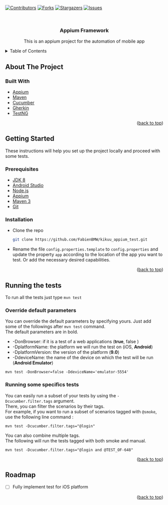 <div id="top"></div>
<!--
*** Thanks for checking out the Best-README-Template. If you have a suggestion
*** that would make this better, please fork the repo and create a pull request
*** or simply open an issue with the tag "enhancement".
*** Don't forget to give the project a star!
*** Thanks again! Now go create something AMAZING! :D
-->



<!-- PROJECT SHIELDS -->
<!--
*** I'm using markdown "reference style" links for readability.
*** Reference links are enclosed in brackets [ ] instead of parentheses ( ).
*** See the bottom of this document for the declaration of the reference variables
*** for contributors-url, forks-url, etc. This is an optional, concise syntax you may use.
*** https://www.markdownguide.org/basic-syntax/#reference-style-links
-->
[![Contributors][contributors-shield]][contributors-url]
[![Forks][forks-shield]][forks-url]
[![Stargazers][stars-shield]][stars-url]
[![Issues][issues-shield]][issues-url]
<!--[![MIT License][license-shield]][license-url]
[![LinkedIn][linkedin-shield]][linkedin-url]-->



<!-- PROJECT LOGO -->
<br />
<div align="center">

<h3 align="center">Appium Framework</h3>

  <p align="center">
    This is an appium project for the automation of mobile app
    <br />
  </p>
</div>



<!-- TABLE OF CONTENTS -->
<details>
  <summary>Table of Contents</summary>
  <ol>
    <li>
      <a href="#about-the-project">About The Project</a>
      <ul>
        <li><a href="#built-with">Built With</a></li>
      </ul>
    </li>
    <li>
      <a href="#getting-started">Getting Started</a>
      <ul>
        <li><a href="#prerequisites">Prerequisites</a></li>
        <li><a href="#installation">Installation</a></li>
      </ul>
    </li>
    <li><a href="#usage">Running the tests</a></li>
    <li><a href="#roadmap">Roadmap</a></li>
  </ol>
</details>



<!-- ABOUT THE PROJECT -->
## About The Project

### Built With

* [Appium](https://appium.io/)
* [Maven](https://maven.apache.org/)
* [Cucumber](https://cucumber.io/)
* [Gherkin](https://cucumber.io/docs/gherkin/reference/)
* [TestNG](https://testng.org/doc/)

<p align="right">(<a href="#top">back to top</a>)</p>



<!-- GETTING STARTED -->
## Getting Started

These instructions will help you set up the project locally and proceed with some tests.

### Prerequisites

* [JDK 8](https://www.oracle.com/java/technologies/downloads/#java8-windows)
* [Android Studio](https://developer.android.com/studio)
* [Node.js](https://nodejs.org/en/download/)
* [Appium](https://appium.io/docs/en/about-appium/getting-started/?lang=en)
* [Maven 3](https://maven.apache.org/install.html)
* [Git](https://git-scm.com/downloads)

### Installation

* Clone the repo
   ```sh
   git clone https://github.com/FabienBMW/kikuu_appium_test.git
   ```
* Rename the file `config.properties.template` to `config.properties` and update the property `app` according to the location of the app you want to test. Or add the necessary desired capabilities.

<p align="right">(<a href="#top">back to top</a>)</p>



<!-- USAGE EXAMPLES -->
## Running the tests

To run all the tests just type `mvn test`

### Override default parameters

You can override the default parameters by specifying yours. Just add some of the followings after `mvn test` command.  
The default parameters are in bold.
* -DonBrowser: if it is a test of a web applications (**true**, false )
* -DplatformName: the platform we will run the test on (iOS, **Android**)
* -DplatformVersion: the version of the platform (**9.0**)
* -DdeviceName: the name of the device on which the test will be run (**Android Emulator**)

```  
mvn test -DonBrowser=false -DdeviceName='emulator-5554'  
```  

### Running some specifics tests
You can easily run a subset of your tests by using the `-Dcucumber.filter.tags` argument.  
There, you can filter the scenarios by their tags.  
For example, if you want to run a subset of scenarios tagged with `@smoke`, use the following line command :
```  
mvn test -Dcucumber.filter.tags="@login"  
```  
You can also combine multiple tags.  
The following will run the tests tagged with both smoke and manual.
```  
mvn test -Dcucumber.filter.tags="@login and @TEST_OF-648"  
```  

<p align="right">(<a href="#top">back to top</a>)</p>



<!-- ROADMAP -->
## Roadmap

- [ ] Fully implement test for iOS platform

<p align="right">(<a href="#top">back to top</a>)</p>



<!-- MARKDOWN LINKS & IMAGES -->
<!-- https://www.markdownguide.org/basic-syntax/#reference-style-links -->
[contributors-shield]: https://img.shields.io/github/contributors/Deharteloos/appium-testng-cucumber-framework.svg?style=for-the-badge
[contributors-url]: https://github.com/Deharteloos/appium-testng-cucumber-framework/graphs/contributors
[forks-shield]: https://img.shields.io/github/forks/Deharteloos/appium-testng-cucumber-framework.svg?style=for-the-badge
[forks-url]: https://github.com/Deharteloos/appium-testng-cucumber-framework/network/members
[stars-shield]: https://img.shields.io/github/stars/Deharteloos/appium-testng-cucumber-framework.svg?style=for-the-badge
[stars-url]: https://github.com/Deharteloos/appium-testng-cucumber-framework/stargazers
[issues-shield]: https://img.shields.io/github/issues/Deharteloos/appium-testng-cucumber-framework.svg?style=for-the-badge
[issues-url]: https://github.com/Deharteloos/appium-testng-cucumber-framework/issues
[license-shield]: https://img.shields.io/github/license/Deharteloos/appium-testng-cucumber-framework.svg?style=for-the-badge
[license-url]: https://github.com/Deharteloos/appium-testng-cucumber-framework/blob/master/LICENSE.txt
[linkedin-shield]: https://img.shields.io/badge/-LinkedIn-black.svg?style=for-the-badge&logo=linkedin&colorB=555
[linkedin-url]: https://linkedin.com/in/linkedin_username
[product-screenshot]: images/screenshot.png
